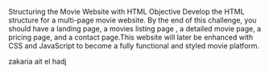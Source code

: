 Structuring the Movie Website with HTML
 Objective
Develop the HTML structure for a multi-page movie website. By the end of this challenge, you should have a landing page, a movies listing page , a detailed movie page, a pricing page, and a contact page.This website will later be enhanced with CSS and JavaScript to become a fully functional and styled movie platform.

zakaria ait el hadj
